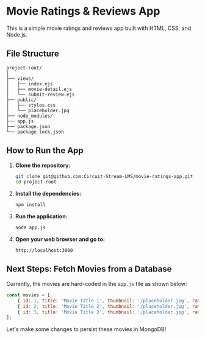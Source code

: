 # Movie Ratings & Reviews App

This is a simple movie ratings and reviews app built with HTML, CSS, and Node.js.

## File Structure

```
project-root/
│
├── views/
│   ├── index.ejs
│   ├── movie-detail.ejs
│   └── submit-review.ejs
├── public/
│   ├── styles.css
│   └── placeholder.jpg
├── node_modules/
├── app.js
├── package.json
└── package-lock.json
```

## How to Run the App

1. **Clone the repository:**
   ```sh
   git clone git@github.com:Circuit-Stream-LMS/movie-ratings-app.git
   cd project-root
   ```

2. **Install the dependencies:**
   ```sh
   npm install
   ```

3. **Run the application:**
   ```sh
   node app.js
   ```

4. **Open your web browser and go to:**
   ```
   http://localhost:3000
   ```

## Next Steps: Fetch Movies from a Database

Currently, the movies are hard-coded in the `app.js` file as shown below:

```javascript
const movies = [
    { id: 1, title: 'Movie Title 1', thumbnail: '/placeholder.jpg', rating: 4, description: "Description for Movie Title 1" },
    { id: 2, title: 'Movie Title 2', thumbnail: '/placeholder.jpg', rating: 5, description: "Description for Movie Title 2" },
    { id: 3, title: 'Movie Title 3', thumbnail: '/placeholder.jpg', rating: 3, description: "Description for Movie Title 3" }
];
```

Let's make some changes to persist these movies in MongoDB!
